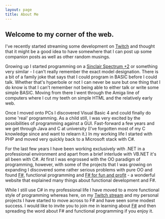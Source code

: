 ```yaml
---
layout: page
title: About Me
---
```


## Welcome to my corner of the web.

I've recently started streaming some development on [Twitch](https://twitch.tv/garethhubball) and thought that it might be a good idea to have somewhere that I can post up some companion posts as well as other random musings.

Growing up I started programming on a [Sinclair Spectrum +2](https://en.wikipedia.org/wiki/ZX_Spectrum#ZX_Spectrum_+2) or something very similar - I can't really remember the exact model designation. There is a bit of a family joke that says that I could program in BASIC before I could talk. Whether that's hyperbole or not I can never be sure but one thing that I do know is that I can't remember not being able to either talk or write some simple BASIC. Moving from there I went through the Amiga line of computers where I cut my teeth on simple HTML and the relatively early web.

Once I moved onto PCs I discovered Visual Basic 4 and could finally do some 'real' programming. As a child still, I was very excited by the possibilities of programming against a GUI. Fast-forward a few years and we get through Java and C at university (I've forgotten most of my C knowledge since and want to relearn it.) In my working life I started with PHP and moved very quickly back to a Microsoft stack with C#.

For the last few years I have been working exclusively with .NET in a professional environment and apart from a brief interlude with VB.NET it's all been with C#. At first I was engrossed with the OO paradigm of programming, however, with some of the projects that I was growing on expanding I discovered some rather serious problems with pure OO and found [F#](https://fsharp.org), functional programming and [F# for fun and profit](https://fsharpforfunandprofit.com) - a wonderful website that explained many things about functional development and F#.

While I still use C# in my professional life I have moved to a more functional style of programming whereas here, on my [Twitch stream](https://twitch.tv/garethhubball) and my personal projects I have started to move across to F# and have seen some modest success. I would like to invite you to join me in learning about [F#](https://fsharp.org) and then spreading the word about F# and functional programming if you enjoy it.
